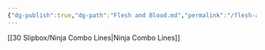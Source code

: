 ```yaml
---
{"dg-publish":true,"dg-path":"Flesh and Blood.md","permalink":"/flesh-and-blood/","tags":["notes"]}
---
```



[[30 Slipbox/Ninja Combo Lines\|Ninja Combo Lines]]
